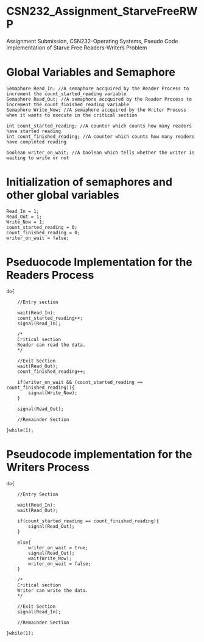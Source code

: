 # CSN232_Assignment_StarveFreeRWP
Assignment Submission, CSN232-Operating Systems, Pseudo Code Implementation of Starve Free Readers-Writers Problem

# Global Variables and Semaphore

```
Semaphore Read_In; //A semaphore accquired by the Reader Process to increment the count_started_reading variable
Semaphore Read_Out; //A semaphore accquired by the Reader Process to increment the count_finished_reading variable
Semaphore Write_Now; //A semaphore accquired by the Writer Process when it wants to execute in the critical section

int count_started_reading; //A counter which counts how many readers have started reading
int count_finished_reading; //A counter which counts how many readers have completed reading

boolean writer_on_wait; //A boolean which tells whether the writer is waiting to write or not
```



# Initialization of semaphores and other global variables

```
Read_In = 1;
Read_Out = 1;
Write_Now = 1;
count_started_reading = 0;
count_finished_reading = 0;
writer_on_wait = false;
```


# Pseduocode Implementation for the Readers Process

```
do{

    //Entry section

    wait(Read_In);
    count_started_reading++;
    signal(Read_In);

    /*
    Critical section
    Reader can read the data.
    */

    //Exit Section
    wait(Read_Out);
    count_finished_reading++;
   
    if(writer_on_wait && (count_started_reading == count_finished_reading)){
        signal(Write_Now);
    }

    signal(Read_Out);

    //Remainder Section

}while(1);
```

# Pseudocode implementation for the Writers Process

```
do{

    //Entry Section

    wait(Read_In);
    wait(Read_Out);

    if(count_started_reading == count_finished_reading){
        signal(Read_Out);
    }

    else{
        writer_on_wait = true;
        signal(Read_Out);
        wait(Write_Now);
        writer_on_wait = false;
    }

    /*
    Critical section
    Writer can write the data.
    */

    //Exit Section
    signal(Read_In);

    //Remainder Section

}while(1);
```
